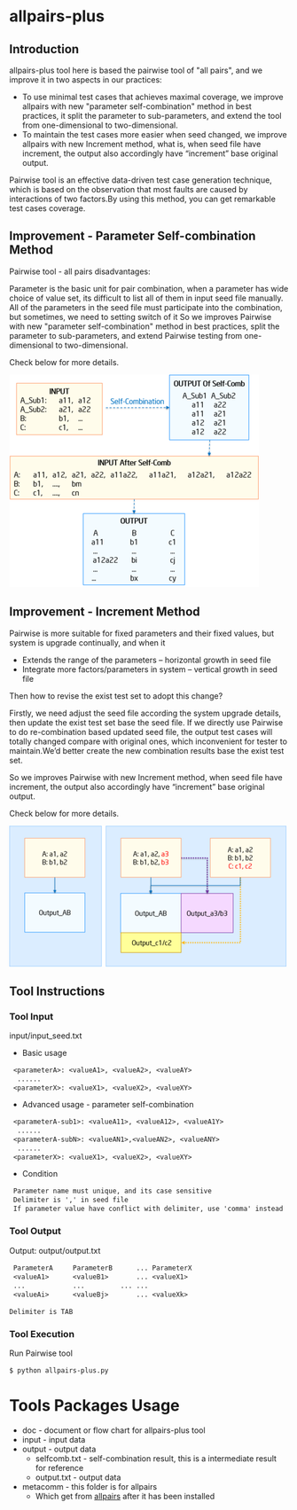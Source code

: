 allpairs-plus
===============

## Introduction

allpairs-plus tool here is based the pairwise tool of "all pairs", and we improve it in two aspects in our practices:
* To use minimal test cases that achieves maximal coverage, we improve allpairs with new "parameter self-combination" method in best practices, it split the parameter to sub-parameters, and extend the tool from one-dimensional to two-dimensional.
* To maintain the test cases more easier when seed changed, we improve allpairs  with new Increment method, what is, when seed file have increment, the output also accordingly have “increment” base original output.

Pairwise tool is an effective data-driven test case generation technique, which is based on the observation that most faults are caused by interactions of two factors.By using this method, you can get remarkable test cases coverage.

## Improvement - Parameter Self-combination Method

Pairwise tool - all pairs disadvantages:

Parameter is the basic unit for pair combination, when a parameter has wide choice of value set, its difficult to list all of them in input seed file manually.
All of the parameters in the seed file must participate into the combination, but sometimes, we need to setting switch of it
So we improves Pairwise with new "parameter self-combination" method in best practices, split the parameter to sub-parameters, and extend Pairwise testing from one-dimensional to two-dimensional.

Check below for more details.

![image](https://github.com/cicili/tools/blob/master/allpairs-plus/doc/self-combination-method.png)

## Improvement - Increment Method

Pairwise is more suitable for fixed parameters and their fixed values, but system is upgrade continually, and when it
* Extends the range of the parameters – horizontal growth in seed file
* Integrate more factors/parameters in system – vertical growth in seed file

Then how to revise the exist test set to adopt this change?

Firstly, we need adjust the seed file according the system upgrade details, then update the exist test set base the seed file. If we directly use Pairwise to do re-combination based updated seed file, the output test cases will totally changed compare with original ones, which inconvenient for tester to maintain.We’d better create the new combination results base the exist test set. 

So we improves Pairwise with new Increment method, when seed file have increment, the output also accordingly have “increment” base original output.

Check below for more details.

![image](https://github.com/cicili/tools/blob/master/allpairs-plus/doc/increment-method.png)

## Tool Instructions

### Tool Input

input/input_seed.txt

* Basic usage
```
 <parameterA>: <valueA1>, <valueA2>, <valueAY>
  ......
 <parameterX>: <valueX1>, <valueX2>, <valueXY>
```

* Advanced usage - parameter self-combination
```
 <parameterA-sub1>: <valueA11>, <valueA12>, <valueA1Y>
  ......
 <parameterA-subN>: <valueAN1>,<valueAN2>, <valueANY>
  ......
 <parameterX>: <valueX1>, <valueX2>, <valueXY>
```

 * Condition
```
 Parameter name must unique, and its case sensitive     
 Delimiter is ',' in seed file
 If parameter value have conflict with delimiter, use 'comma' instead
```
 
### Tool Output

Output: output/output.txt

```
 ParameterA		ParameterB		...	ParameterX
 <valueA1>		<valueB1>		...	<valueX1>
 ...			...			...	...
 <valueAi>		<valueBj>		...	<valueXk>
```
```Delimiter is TAB```

### Tool Execution

Run Pairwise tool

    $ python allpairs-plus.py
    

# Tools Packages Usage 

* doc - document or flow chart for allpairs-plus tool
* input - input data
* output - output data
  * selfcomb.txt - self-combination result, this is a intermediate result for reference
  * output.txt - output data
* metacomm - this folder is for allpairs
  * Which get from [allpairs](http://sourceforge.net/projects/allpairs/files/allpairs/) after it has been installed
